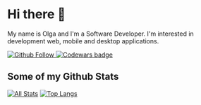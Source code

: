 # Hi there 👋

My name is Olga and I'm a Software Developer.
I'm interested in development web, mobile and desktop applications.

<div>
  <!--<a class="header-badge" target="_blank" href="https://o1vanova.github.io">
      <img alt="Twitter Follow" src="https://img.shields.io/badge/--website?label=My%20Website&logo=awesome-lists&style=social&logoColor=2257ea">
  </a>
  <a class="header-badge" target="_blank" href="https://www.linkedin.com/in/o1vanova/">
      <img src="https://img.shields.io/badge/style--5eba00.svg?label=LinkedIn&logo=linkedin&style=social">
  </a>-->
  <a class="header-badge" target="_blank" href="https://github.com/o1vanova">
      <img alt="Github Follow" src="https://img.shields.io/github/followers/o1vanova?label=follow&style=social">
  </a>
  <a class="header-badge" target="_blank" href="https://www.codewars.com/users/o1vanova">
      <img alt="Codewars badge" src="https://www.codewars.com/users/o1vanova/badges/small">
  </a>
</div>

## Some of my Github Stats
[![All Stats](https://github-readme-stats-axpwmfcg3.vercel.app/api?username=o1vanova&show_icons=true&include_all_commits=true&count_private=true&hide=contribs)](https://github.com/o1vanova/github-readme-stats)
[![Top Langs](https://github-readme-stats-axpwmfcg3.vercel.app/api/top-langs/?username=o1vanova&layout=compact)](https://github.com/o1vanova/github-readme-stats)

<!--
**o1vanova/o1vanova** is a ✨ _special_ ✨ repository because its `README.md` (this file) appears on your GitHub profile.

Here are some ideas to get you started:

- 🔭 I’m currently working on ...
- 🌱 I’m currently learning ...
- 👯 I’m looking to collaborate on ...
- 🤔 I’m looking for help with ...
- 💬 Ask me about ...
- 📫 How to reach me: ...
- 😄 Pronouns: ...
- ⚡ Fun fact: ...
-->
